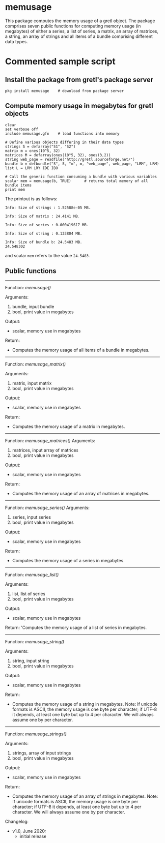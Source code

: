 # memusage

This package computes the memory usage of a gretl object. The package comprises seven public functions for computing memory usage (in megabytes) of either a series, a list of series, a matrix, an array of matrices, a string, an array of strings and all items of a bundle comprising different data types.


# Commented sample script

## Install the package from gretl's package server
```
pkg install memusage    # download from package server
```

## Compute memory usage in megabytes for gretl objects
```
clear
set verbose off
include memusage.gfn    # load functions into memory

# Define various objects differing in their data types
strings S = defarray("S1", "S2")
matrix m = ones(10^5, 32)
matrices M = defarray(ones(10^5, 32), ones(3,2))
string web_page = readfile("http://gretl.sourceforge.net/")
bundle b = defbundle("S", S, "m", m, "web_page", web_page, "LRM", LRM)
list L = LRM LRY IDE IBO

# Call the generic function consuming a bundle with various variables
scalar mem = memusage(b, TRUE)		# returns total memory of all bundle items
print mem
```

The printout is as follows: 
```
Info: Size of strings : 1.52588e-05 MB.

Info: Size of matrix : 24.4141 MB.

Info: Size of series : 0.000419617 MB.

Info: Size of string : 0.133804 MB.

Info: Size of bundle b: 24.5483 MB.
24.548302
```
and scalar ```mem``` refers to the value ```24.5483```.



Public functions
----

-----------------------------------------------------------------------
Function: *memusage()*

Arguments:
1. bundle, input bundle
2. bool, print value in megabytes
		
Output:
* scalar, memory use in megabytes

Return:
* Computes the memory usage of all items of a bundle in megabytes.

-----------------------------------------------------------------------
Function: *memusage_matrix()*

Arguments:
1. matrix, input matrix
2. bool, print value in megabytes

Output:
* scalar, memory use in megabytes

Return:
* Computes the memory usage of a matrix in megabytes.

-----------------------------------------------------------------------
Function: *memusage_matrices()*
Arguments:
1. matrices, input array of matrices
2. bool, print value in megabytes

Output:
* scalar, memory use in megabytes

Return:
* Computes the memory usage of an array of matrices in megabytes.

-----------------------------------------------------------------------
Function: *memusage_series()*
Arguments:
1. series, input series
2. bool, print value in megabytes

Output:
* scalar, memory use in megabytes

Return:
* Computes the memory usage of a series in megabytes.

-----------------------------------------------------------------------
Function: *memusage_list()*

Arguments:
1. list, list of series
2. bool, print value in megabytes

Output:
* scalar, memory use in megabytes

Return:
'Computes the memory usage of a list of series in megabytes.

-----------------------------------------------------------------------
Function: *memusage_string()*

Arguments:
1. string, input string
2. bool, print value in megabytes

Output:
* scalar, memory use in megabytes

Return:
* Computes the memory usage of a string in megabytes. Note: If unicode formats is ASCII, the memory usage is one byte per character; if UTF-8 it depends, at least one byte but up to 4 per character. We will always assume one by per character.

-----------------------------------------------------------------------
Function: *memusage_strings()*

Arguments:
1. strings, array of input strings
2. bool, print value in megabytes

Output:
* scalar, memory use in megabytes

Return:
* Computes the memory usage of an array of strings in megabytes. Note: If unicode formats is ASCII, the memory usage is one byte per character; if UTF-8 it depends, at least one byte but up to 4 per character. We will always assume one by per character.


Changelog:
- v1.0, June 2020:
	+ initial release
